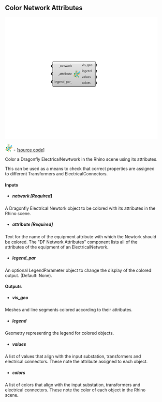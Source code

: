 ## Color Network Attributes

![](../../images/components/Color_Network_Attributes.png)

![](../../images/icons/Color_Network_Attributes.png) - [[source code]](https://github.com/ladybug-tools/dragonfly-grasshopper/blob/master/dragonfly_grasshopper/src//DF%20Color%20Network%20Attributes.py)


Color a Dragonfly ElectricalNewtwork in the Rhino scene using its attributes. 

This can be used as a means to check that correct properties are assigned to different Transformers and ElectricalConnectors. 



#### Inputs
* ##### network [Required]
A Dragonfly Electrical Newtork object to be colored with its attributes in the Rhino scene. 
* ##### attribute [Required]
Text for the name of the equipment attribute with which the Newtork should be colored. The "DF Network Attributes" component lists all of the attributes of the equipment of an ElectricalNetwork. 
* ##### legend_par 
An optional LegendParameter object to change the display of the colored output. (Default: None). 

#### Outputs
* ##### vis_geo
Meshes and line segments colored according to their attributes. 
* ##### legend
Geometry representing the legend for colored objects. 
* ##### values
A list of values that align with the input substation, transformers and electrical connectors. These note the attribute assigned to each object. 
* ##### colors
A list of colors that align with the input substation, transformers and electrical connectors. These note the color of each object in the Rhino scene. 
